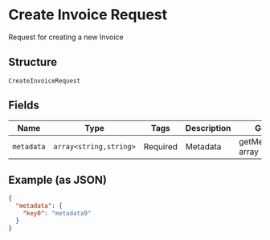 
# Create Invoice Request

Request for creating a new Invoice

## Structure

`CreateInvoiceRequest`

## Fields

| Name | Type | Tags | Description | Getter | Setter |
|  --- | --- | --- | --- | --- | --- |
| `metadata` | `array<string,string>` | Required | Metadata | getMetadata(): array | setMetadata(array metadata): void |

## Example (as JSON)

```json
{
  "metadata": {
    "key0": "metadata9"
  }
}
```

